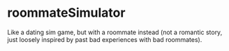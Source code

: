 # roommateSimulator
Like a dating sim game, but with a roommate instead (not a romantic story, just loosely inspired by past bad experiences with bad roommates).
